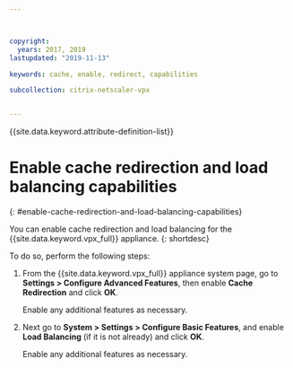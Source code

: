 ```yaml
---



copyright:
  years: 2017, 2019
lastupdated: "2019-11-13"

keywords: cache, enable, redirect, capabilities

subcollection: citrix-netscaler-vpx


---
```


{{site.data.keyword.attribute-definition-list}}

# Enable cache redirection and load balancing capabilities
{: #enable-cache-redirection-and-load-balancing-capabilities}

You can enable cache redirection and load balancing for the {{site.data.keyword.vpx_full}} appliance.
{: shortdesc}

To do so, perform the following steps:

1. From the {{site.data.keyword.vpx_full}} appliance system page, go to **Settings > Configure Advanced Features**, then enable **Cache Redirection** and click **OK**.

   Enable any additional features as necessary.

2. Next go to **System > Settings > Configure Basic Features**, and enable **Load Balancing** (if it is not already) and click **OK**.

   Enable any additional features as necessary.
